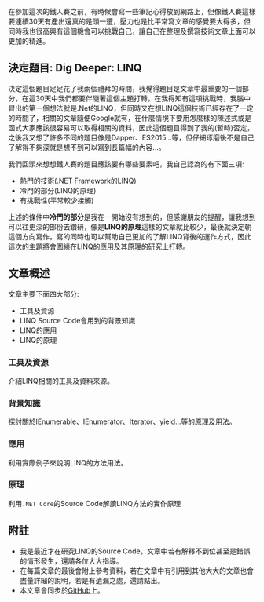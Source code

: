在參加這次的鐵人賽之前，有時候會寫一些筆記心得放到網路上，但像鐵人賽這樣要連續30天有產出還真的是頭一遭，壓力也是比平常寫文章的感覺要大得多，但同時我也很高興有這個機會可以挑戰自己，讓自己在整理及撰寫技術文章上面可以更加的精進。

## 決定題目: Dig Deeper: LINQ
決定這個題目足足花了我兩個禮拜的時間，我覺得題目是文章中最重要的一個部分，在這30天中我們都要伴隨著這個主題打轉，在我得知有這項挑戰時，我腦中冒出的第一個想法就是.Net的LINQ，但同時又在想LINQ這個技術已經存在了一定的時間了，相關的文章隨便Google就有，在什麼情境下要用怎麼樣的陳述式或是函式大家應該很容易可以取得相關的資料，因此這個題目得到了我的(暫時)否定，之後我又想了許多不同的題目像是Dapper、ES2015...等，但仔細琢磨後不是自己了解得不夠深就是想不到可以寫到長篇幅的內容...。

我們回頭來想想鐵人賽的題目應該要有哪些要素吧，我自己認為的有下面三項:
* 熱門的技術(.NET Framework的LINQ)
* 冷門的部分(LINQ的原理)
* 有挑戰性(平常較少接觸)

上述的條件中**冷門的部分**是我在一開始沒有想到的，但感謝朋友的提醒，讓我想到可以往更深的部份去鑽研，像是**LINQ的原理**這樣的文章就比較少，最後就決定朝這個方向寫作，寫的同時也可以幫助自己更加的了解LINQ背後的運作方式，因此這次的主題將會圍繞在LINQ的應用及其原理的研究上打轉。

## 文章概述
文章主要下面四大部分:
* 工具及資源
* LINQ Source Code會用到的背景知識
* LINQ的應用
* LINQ的原理

### 工具及資源
介紹LINQ相關的工具及資料來源。

### 背景知識
探討關於IEnumerable、IEnumerator、Iterator、yield...等的原理及用法。

### 應用
利用實際例子來說明LINQ的方法用法。

### 原理
利用`.NET Core`的Source Code解讀LINQ方法的實作原理

## 附註
* 我是最近才在研究LINQ的Source Code，文章中若有解釋不到位甚至是錯誤的情形發生，還請各位大大指導。
* 在每篇文章的最後會附上參考資料，若在文章中有引用到其他大大的文章也會盡量詳細的說明，若是有遺漏之處，還請點出。
* 本文章會同步於[GitHub](https://github.com/peterhpchen/DigDeeperLINQ)上。